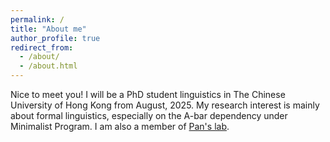 ```yaml
---
permalink: /
title: "About me"
author_profile: true
redirect_from: 
  - /about/
  - /about.html
---
```


Nice to meet you! 
I will be a PhD student linguistics in The Chinese University of Hong Kong from August, 2025. My research interest is mainly about formal linguistics, especially on the A-bar dependency under Minimalist Program. 
I am also a member of [Pan's lab](https://victorjunnanpan.github.io/pansyntaxlab/).
